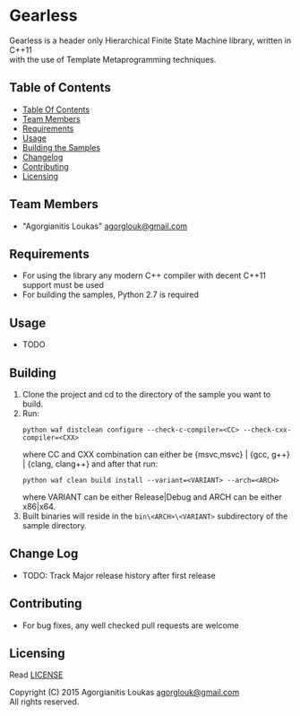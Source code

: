 # Gearless

Gearless is a header only Hierarchical Finite State Machine library, written in C++11  
with the use of Template Metaprogramming techniques.

## <a name="toc"/> Table of Contents
 * [Table Of Contents](#toc)
 * [Team Members](#team)
 * [Requirements](#requirements)
 * [Usage](#usage)
 * [Building the Samples](#building)
 * [Changelog](#changelog)
 * [Contributing](#contributing)
 * [Licensing](#licensing)

## <a name="team"/> Team Members
 * "Agorgianitis Loukas" <agorglouk@gmail.com>

## <a name="requirements"/> Requirements
 * For using the library any modern C++ compiler with decent C++11 support must be used
 * For building the samples, Python 2.7 is required

## <a name="usage"/> Usage
 * TODO

## <a name="building"/> Building
 1. Clone the project and cd to the directory of the sample you want to build.
 2. Run:  
    ```
    python waf distclean configure --check-c-compiler=<CC> --check-cxx-compiler=<CXX>
    ```  
    where CC and CXX combination can either be {msvc,msvc} | {gcc, g++} | {clang, clang++} and after that run:  
    ```
    python waf clean build install --variant=<VARIANT> --arch=<ARCH>
    ```  
    where VARIANT can be either Release|Debug and ARCH can be either x86|x64.
 3. Built binaries will reside in the ```bin\<ARCH>\<VARIANT>``` subdirectory of the sample directory.

## <a name="changelog"/> Change Log
 * TODO: Track Major release history after first release

## <a name="contributing"/> Contributing
 * For bug fixes, any well checked pull requests are welcome

## <a name="licensing"/> Licensing
Read [LICENSE](LICENSE.md)  

Copyright (C) 2015 Agorgianitis Loukas <agorglouk@gmail.com>  
All rights reserved.
